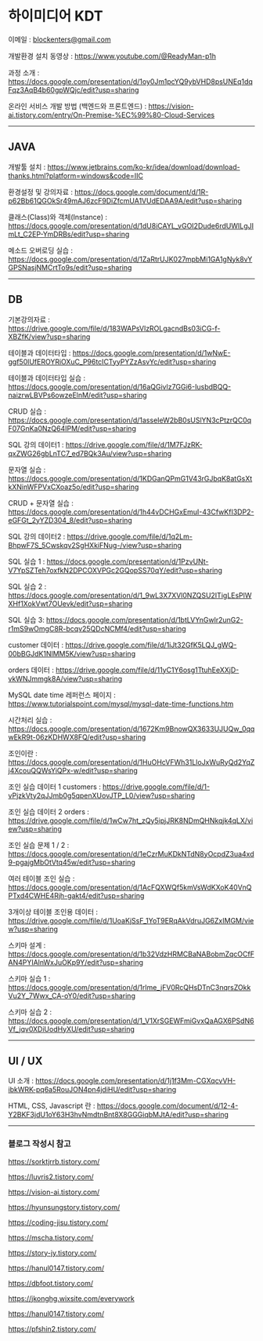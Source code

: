 # 하이미디어 KDT

이메일 : blockenters@gmail.com 

개발환경 설치 동영상 : https://www.youtube.com/@ReadyMan-p1h

과정 소개 : https://docs.google.com/presentation/d/1oy0Jm1pcYQ9ybVHD8psUNEq1dqFqz3AqB4b60gpWQjc/edit?usp=sharing

온라인 서비스 개발 방법 (백엔드와 프론트엔드) : https://vision-ai.tistory.com/entry/On-Premise-%EC%99%80-Cloud-Services

---

## JAVA

개발툴 설치 : https://www.jetbrains.com/ko-kr/idea/download/download-thanks.html?platform=windows&code=IIC

환경설정 및 강의자료 : https://docs.google.com/document/d/1R-p62Bb61QGOkSr49mAJ6zcF9DiZfcmUA1VUdEDAA9A/edit?usp=sharing

클래스(Class)와 객체(Instance) : https://docs.google.com/presentation/d/1dU8iCAYL_vGOI2Dude6rdUWILgJImLt_C2EP-YmDRBs/edit?usp=sharing

메소드 오버로딩 실습 : https://docs.google.com/presentation/d/1ZaRtrUJK027mpbMi1GA1gNyk8vYGPSNasjNMCrtTo9s/edit?usp=sharing

---

## DB

기본강의자료 : https://drive.google.com/file/d/183WAPsVlzROLgacndBs03iCG-f-XBZfK/view?usp=sharing

테이블과 데이터타입 : https://docs.google.com/presentation/d/1wNwE-ggf50lUfEROYRiOXuC_P96tcICTyyPYZzAsvYc/edit?usp=sharing

테이블과 데이터타입 실습 : https://docs.google.com/presentation/d/16aQGivlz7GGi6-IusbdBQQ-naizrwLBVPs6owzeElnM/edit?usp=sharing

CRUD 실습 : https://docs.google.com/presentation/d/1asseIeW2bB0sUSlYN3cPtzrQC0qF07GnKa0NzQ64IPM/edit?usp=sharing

SQL 강의 데이터1 : https://drive.google.com/file/d/1M7FJzRK-qxZWG26gbLnTC7_ed7BQk3Au/view?usp=sharing

문자열 실습 : https://docs.google.com/presentation/d/1KDGanQPmG1V43rGJbqK8atGsXtkXNinWFPVxCXoaz5o/edit?usp=sharing

CRUD + 문자열 실습 : https://docs.google.com/presentation/d/1h44vDCHGxEmuI-43CfwKfI3DP2-eGFGt_2yYZD304_8/edit?usp=sharing

SQL 강의 데이터2 : https://drive.google.com/file/d/1q2Lm-BhpwF7S_5Cwskqv2SgHXkiFNug-/view?usp=sharing

SQL 실습 1 : https://docs.google.com/presentation/d/1PzvUNt-V7YpSZTeh7oxfkN2DPCOXVPGc2GQopSS70qY/edit?usp=sharing

SQL 실습 2 : https://docs.google.com/presentation/d/1_9wL3X7XVl0NZQSU2ITigLEsPlWXHf1XokVwt7OUevk/edit?usp=sharing

SQL 실습 3: https://docs.google.com/presentation/d/1btLVYnGwlr2unG2-r1mS9wOmgC8R-bcqv25QDcNCMf4/edit?usp=sharing

customer 데이터 : https://drive.google.com/file/d/1iJt32GfK5LQJ_gWQ-00bBGJdK1NlMM5K/view?usp=sharing

orders 데이터 : https://drive.google.com/file/d/11yC1Y6osg1TtuhEeXXjD-vkWNJmmgk8A/view?usp=sharing

MySQL date time 레퍼런스 페이지 : https://www.tutorialspoint.com/mysql/mysql-date-time-functions.htm

시간처리 실습 : https://docs.google.com/presentation/d/1672Km9BnowQX3633UJUQw_0qqwEkR9t-06zKDHWX8FQ/edit?usp=sharing

조인이란 : https://docs.google.com/presentation/d/1HuOHcVFWh31LloJxWuRyQd2YqZj4XcouQQWsYiQPx-w/edit?usp=sharing

조인 실습 데이터 1 customers : https://drive.google.com/file/d/1-vPjzkVty2qJJmb0g5qpenXUovJTP_L0/view?usp=sharing

조인 실습 데이터 2 orders : https://drive.google.com/file/d/1wCw7ht_zQy5ipjJRK8NDmQHNkqjk4qLX/view?usp=sharing

조인 실습 문제 1 / 2 : https://docs.google.com/presentation/d/1eCzrMuKDkNTdN8yOcpdZ3ua4xd9-pgajgMbOtVtq45w/edit?usp=sharing

여러 테이블 조인 실습 : https://docs.google.com/presentation/d/1AcFQXWQf5kmVsWdKXoK40VnQPTxd4CWHE4Rjh-gakt4/edit?usp=sharing

3개이상 테이블 조인용 데이터 : https://drive.google.com/file/d/1UoaKjSsF_1YoT9ERqAkVdruJG6ZxIMGM/view?usp=sharing

스키마 설계 : https://docs.google.com/presentation/d/1b32VdzHRMCBaNABobmZqcOCfFAN4PYIAlnWxJuOKp9Y/edit?usp=sharing

스키마 실습 1 : https://docs.google.com/presentation/d/1rlme_jFV0RcQHsDTnC3nqrsZOkkVu2Y_7Wwx_CA-oY0/edit?usp=sharing

스키마 실습 2 : https://docs.google.com/presentation/d/1_V1XrSGEWFmiGvxQaAGX6PSdN6Vf_jqv0XDiUodHyXU/edit?usp=sharing

--- 

## UI / UX

UI 소개 : https://docs.google.com/presentation/d/1j1f3Mm-CGXqcvVH-ibkWRK-pq6a5RouJON4pn4jdiHU/edit?usp=sharing

HTML, CSS, Javascript 란 : https://docs.google.com/document/d/12-4-Y2BKF3jdU1oY63H3hvNmdtnBnt8X8GGGiqbMJtA/edit?usp=sharing


---


### 블로그 작성시 참고 

https://sorktjrrb.tistory.com/

https://luvris2.tistory.com/

https://vision-ai.tistory.com/

https://hyunsungstory.tistory.com/

https://coding-jisu.tistory.com/

https://mscha.tistory.com/

https://story-jy.tistory.com/

https://hanul0147.tistory.com/

https://dbfoot.tistory.com/

https://jkonghg.wixsite.com/everywork

https://hanul0147.tistory.com/

https://pfshin2.tistory.com/




